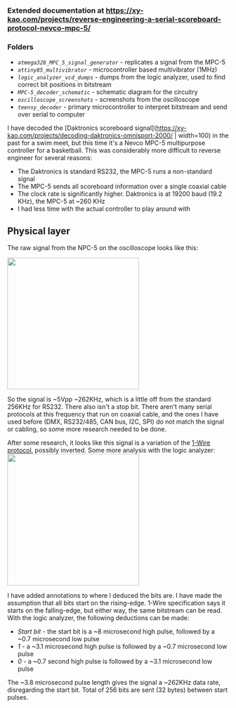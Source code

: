 ### Extended documentation at https://xy-kao.com/projects/reverse-engineering-a-serial-scoreboard-protocol-nevco-mpc-5/

### Folders
- *`atmega328_MPC_5_signal_generator`* - replicates a signal from the MPC-5
- *`attiny85_multivibrator`* - microcontroller based multivibrator (1MHz)
- *`logic_analyzer_vcd_dumps`* - dumps from the logic analyzer, used to find correct bit positions in bitstream
- *`MPC-5_decoder_schematic`* - schematic diagram for the circuitry
- *`oscilloscope_screenshots`* - screenshots from the oscilloscope
- *`teensy_decoder`* - primary microcontroller to interpret bitstream and send over serial to computer


I have decoded the [Daktronics scoreboard signal](https://xy-kao.com/projects/decoding-daktronics-omnisport-2000/ | width=100) in the past for a swim meet, but this time it's a Nevco MPC-5 multipurpose controller for a basketball. This was considerably more difficult to reverse engineer for several reasons:

- The Daktronics is standard RS232, the MPC-5 runs a non-standard signal
- The MPC-5 sends all scoreboard information over a single coaxial cable
- The clock rate is significantly higher. Daktronics is at 19200 baud (19.2 KHz), the MPC-5 at ~260 KHz
- I had less time with the actual controller to play around with

## Physical layer
The raw signal from the NPC-5 on the oscilloscope looks like this:

<img src="https://xy-kao.com/projects/reverse-engineering-a-serial-scoreboard-protocol-nevco-mpc-5/source.png" width="300">

So the signal is ~5Vpp ~262KHz, which is a little off from the standard 256KHz for RS232. There also isn't a stop bit. There aren't many serial protocols at this frequency that run on coaxial cable, and the ones I have used before (DMX, RS232/485, CAN bus, I2C, SPI) do not match the signal or cabling, so some more research needed to be done.

After some research, it looks like this signal is a variation of the [1-Wire protocol](https://en.wikipedia.org/wiki/1-Wire), possibly inverted. Some more analysis with the logic analyzer:
<img src="https://xy-kao.com/projects/reverse-engineering-a-serial-scoreboard-protocol-nevco-mpc-5/pulse.png" width="300">

I have added annotations to where I deduced the bits are. I have made the assumption that all bits start on the rising-edge. 1-Wire specification says it starts on the falling-edge, but either way, the same bitstream can be read. With the logic analyzer, the following deductions can be made:

- *Start bit* - the start bit is a ~8 microsecond high pulse, followed by a ~0.7 microsecond low pulse
- *1* - a ~3.1 microsecond high pulse is followed by a ~0.7 microsecond low pulse
- *0* - a ~0.7 second high pulse is followed by a ~3.1 microsecond low pulse

The ~3.8 microsecond pulse length gives the signal a ~262KHz data rate, disregarding the start bit. Total of 256 bits are sent (32 bytes) between start pulses.
